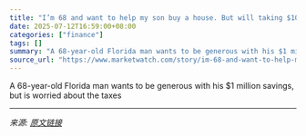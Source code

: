 ```yaml
---
title: "I’m 68 and want to help my son buy a house. But will taking $100,000 from my 401(k) hit me with a huge tax bill?"
date: 2025-07-12T16:59:00+08:00
categories: ["finance"]
tags: []
summary: "A 68-year-old Florida man wants to be generous with his $1 million savings, but is worried about the taxes"
source_url: "https://www.marketwatch.com/story/im-68-and-want-to-help-my-son-buy-a-house-but-will-taking-100-000-from-my-401-k-hit-me-with-a-huge-tax-bill-3b1b26cd?mod=mw_rss_topstories"
---
```


A 68-year-old Florida man wants to be generous with his $1 million savings, but is worried about the taxes

---

*来源: [原文链接](https://www.marketwatch.com/story/im-68-and-want-to-help-my-son-buy-a-house-but-will-taking-100-000-from-my-401-k-hit-me-with-a-huge-tax-bill-3b1b26cd?mod=mw_rss_topstories)*

